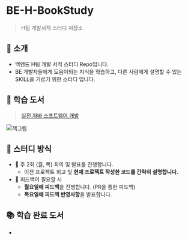 # BE-H-BookStudy
> H팀 개발서적 스터디 저장소

## 📣 소개

- 백엔드 H팀 개발 서적 스터디 Repo입니다.
- BE 개발자들에게 도움이되는 지식을 학습하고, 다른 사람에게 설명할 수 있는 SKILL을 기르기 위한 스터디 입니다.



## :open_book: 학습 도서

> [실전 자바 소프트웨어 개발](http://www.yes24.com/Product/Goods/90533758)

![책그림](https://user-images.githubusercontent.com/41041688/129345218-e74c7eeb-02ef-4725-86ce-119cc42e9d11.png)



## 📝 스터디 방식

- :calendar: 주 2회 ​(월, 목) 회의 및 발표를 진행합니다.
  - 이전 프로젝트 회고 및 **현재 프로젝트 작성한 코드를 간략히 설명합니다.**
- :raising_hand: 피드백이 필요할 시
  - **월요일에 피드백**을 진행합니다. (PR을 통한 피드백)
  - **목요일에 피드백 반영사항**을 발표합니다.



## :books: 학습 완료 도서

- 